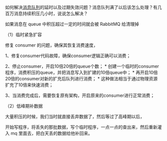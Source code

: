如何解决[消息队列](https://so.csdn.net/so/search?q=消息队列&spm=1001.2101.3001.7020)的延时以及过期失效问题？消息队列满了以后该怎么处理？有几百万消息持续积压几小时，说说怎么解决？



如果消息在 queue 中积压超过一定的时间就会被 RabbitMQ 给清理掉



（1）临时紧急扩容

修复 consumer 的问题，确保其恢复消费速度，

1、修复consumer代码故障，确保consumer逻辑正确可以消费；

2、停止consumer，开启10倍20倍的queue个数； * 创建一个临时的consumer程序，消费积压的queue，并把消息写入到扩建的10倍queue中； * 再开启10倍20倍的consumer对新的扩充后队列进行消费； * 这种做法相当于通过物理资源扩充了10倍来快速消费；

3、当消费完成后，需要恢复原有架构，开启原来的consumer进行正常消费；



（2）低峰期补数据

大量积压的时候，我们当时就直接丢弃数据了，然后等过了高峰期以后，

开始写程序，将丢失的那批数据，写个临时程序，一点一点的查出来，然后重新灌入 mq 里面去，把白天丢的数据给他补回来。